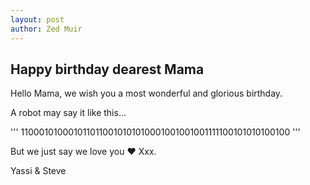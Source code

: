 ```yaml
---
layout: post
author: Zed Muir
---
```


## Happy birthday dearest Mama

Hello Mama, we wish you a most wonderful and glorious birthday.

A robot may say it like this...

'''
1100010100010110110010101010001001001001111100101010100100
'''

But we just say we love you :heart: Xxx. 

Yassi & Steve